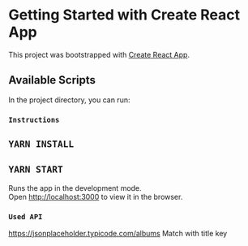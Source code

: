 # Getting Started with Create React App

This project was bootstrapped with [Create React App](https://github.com/facebook/create-react-app).

## Available Scripts

In the project directory, you can run:

### `Instructions`

## `YARN INSTALL`
## `YARN START`

Runs the app in the development mode.\
Open [http://localhost:3000](http://localhost:3000) to view it in the browser.

### `Used API`

https://jsonplaceholder.typicode.com/albums
Match with title key




